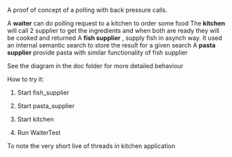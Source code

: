 

A proof of concept of a polling with back pressure calls.

A **waiter** can do polling request to a kitchen to order some food
The **kitchen** will call 2 supplier to get the ingredients and when both are ready they will be 
cooked and returned 
A **fish supplier** , supply fish in asynch way. It used an internal semantic search to store the 
result for a given search
A **pasta supplier** provide pasta with similar functionality of fish supplier

See the diagram in the doc folder for more detailed behaviour


How to try it:

1. Start fish_supplier
2. Start pasta_supplier
3. Start kitchen

4. Run WaiterTest

To note the very short live of threads in kitchen application


